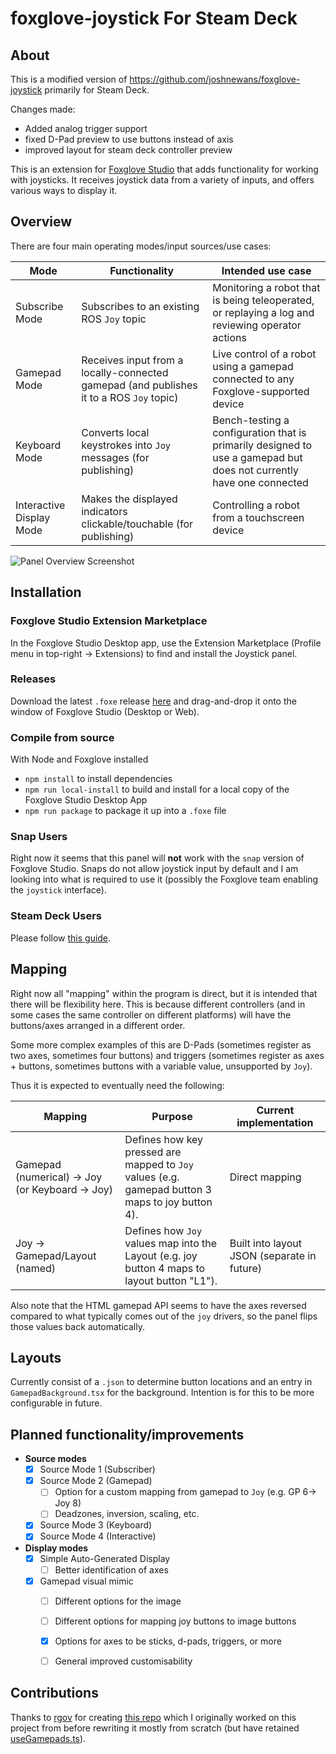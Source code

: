 # foxglove-joystick For Steam Deck

## About
This is a modified version of https://github.com/joshnewans/foxglove-joystick primarily for Steam Deck.

Changes made:
  - Added analog trigger support
  - fixed D-Pad preview to use buttons instead of axis
  - improved layout for steam deck controller preview


This is an extension for [Foxglove Studio](https://github.com/foxglove/studio) that adds functionality for working with joysticks. It receives joystick data from a variety of inputs, and offers various ways to display it.

## Overview

There are four main operating modes/input sources/use cases:

| Mode | Functionality | Intended use case |
| ----- | ------ | ------ |
| Subscribe Mode | Subscribes to an existing ROS `Joy` topic | Monitoring a robot that is being teleoperated, or replaying a log and reviewing operator actions |
| Gamepad Mode | Receives input from a locally-connected gamepad (and publishes it to a ROS `Joy` topic) | Live control of a robot using a gamepad connected to any Foxglove-supported device |
| Keyboard Mode | Converts local keystrokes into `Joy` messages (for publishing) | Bench-testing a configuration that is primarily designed to use a gamepad but does not currently have one connected |
| Interactive Display Mode | Makes the displayed indicators clickable/touchable (for publishing) | Controlling a robot from a touchscreen device |``

![Panel Overview Screenshot](https://github.com/joshnewans/foxglove-joystick/blob/main/docs/screenshot1.png?raw=true)

## Installation

### Foxglove Studio Extension Marketplace

In the Foxglove Studio Desktop app, use the Extension Marketplace (Profile menu in top-right -> Extensions) to find and install the Joystick panel.

### Releases

Download the latest `.foxe` release [here](https://github.com/joshnewans/foxglove-joystick/releases/latest) and drag-and-drop it onto the window of Foxglove Studio (Desktop or Web).

### Compile from source

With Node and Foxglove installed
 - `npm install` to install dependencies
 - `npm run local-install` to build and install for a local copy of the Foxglove Studio Desktop App
 - `npm run package` to package it up into a `.foxe` file

### Snap Users

Right now it seems that this panel will **not** work with the `snap` version of Foxglove Studio. Snaps do not allow joystick input by default and I am looking into what is required to use it (possibly the Foxglove team enabling the `joystick` interface). 

### Steam Deck Users

Please follow [this guide](docs/steamdeck.md).



## Mapping

Right now all "mapping" within the program is direct, but it is intended that there will be flexibility here. This is because different controllers (and in some cases the same controller on different platforms) will have the buttons/axes arranged in a different order. 

Some more complex examples of this are D-Pads (sometimes register as two axes, sometimes four buttons) and triggers (sometimes register as axes + buttons, sometimes buttons with a variable value, unsupported by `Joy`).

Thus it is expected to eventually need the following:

| Mapping | Purpose | Current implementation |
| ------- | ------- | ---------------------- |
| Gamepad (numerical) -> Joy (or Keyboard -> Joy) | Defines how key pressed are mapped to `Joy` values (e.g. gamepad button 3 maps to joy button 4). | Direct mapping |
| Joy -> Gamepad/Layout (named) | Defines how `Joy` values map into the Layout (e.g. joy button 4 maps to layout button "L1"). | Built into layout JSON (separate in future) |

Also note that the HTML gamepad API seems to have the axes reversed compared to what typically comes out of the `joy` drivers, so the panel flips those values back automatically.

## Layouts

Currently consist of a `.json` to determine button locations and an entry in `GamepadBackground.tsx` for the background. Intention is for this to be more configurable in future.

## Planned functionality/improvements

- **Source modes**
  - [x] Source Mode 1 (Subscriber)
  - [x] Source Mode 2 (Gamepad)
    - [ ] Option for a custom mapping from gamepad to `Joy` (e.g. GP 6-> Joy 8)
    - [ ] Deadzones, inversion, scaling, etc.
  - [x] Source Mode 3 (Keyboard)
  - [x] Source Mode 4 (Interactive)
- **Display modes**
  - [x] Simple Auto-Generated Display
    - [ ] Better identification of axes
  - [x] Gamepad visual mimic
    - [ ] Different options for the image
    - [ ] Different options for mapping joy buttons to image buttons
    - [x] Options for axes to be sticks, d-pads, triggers, or more
    - [ ] General improved customisability



## Contributions

Thanks to [rgov](https://github.com/rgov) for creating [this repo](https://github.com/ARMADAMarineRobotics/studio-extension-gamepad) which I originally worked on this project from before rewriting it mostly from scratch (but have retained [useGamepads.ts](src/hooks/useGamepad.ts)).